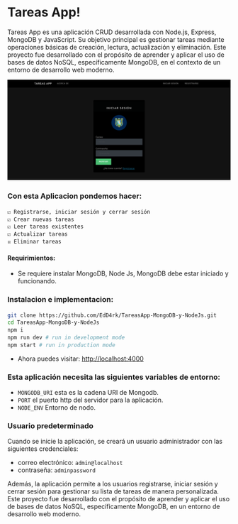 # Tareas App!

Tareas App es una aplicación CRUD desarrollada con Node.js, Express, MongoDB y JavaScript. Su objetivo principal es gestionar tareas mediante operaciones básicas de creación, lectura, actualización y eliminación. Este proyecto fue desarrollado con el propósito de aprender y aplicar el uso de bases de datos NoSQL, específicamente MongoDB, en el contexto de un entorno de desarrollo web moderno. 

![](docs/ScreenshotTareasApp.png)

### Con esta Aplicacion pondemos hacer:

```bash
☑ Registrarse, iniciar sesión y cerrar sesión
☑ Crear nuevas tareas
☑ Leer tareas existentes
☑ Actualizar tareas
☒ Eliminar tareas
```
#### Requirimientos:

* Se requiere instalar MongoDB, Node Js, MongoDB debe estar iniciado y funcionando.

### Instalacion e implementacion:

```sh
git clone https://github.com/EdD4rk/TareasApp-MongoDB-y-NodeJs.git
cd TareasApp-MongoDB-y-NodeJs
npm i
npm run dev # run in development mode
npm start # run in production mode
```
* Ahora puedes visitar: <a target="_blank" href="http://localhost:4000">http://localhost:4000</a>

### Esta aplicación necesita las siguientes variables de entorno:

- `MONGODB_URI` esta es la cadena URI de Mongodb.
- `PORT` el puerto http del servidor para la aplicación.
- `NODE_ENV` Entorno de nodo.

### Usuario predeterminado

Cuando se inicie la aplicación, se creará un usuario administrador con las siguientes credenciales:

- correo electrónico: `admin@localhost`
- contraseña: `adminpassword`

Además, la aplicación permite a los usuarios registrarse, iniciar sesión y cerrar sesión para gestionar su lista de tareas de manera personalizada. Este proyecto fue desarrollado con el propósito de aprender y aplicar el uso de bases de datos NoSQL, específicamente MongoDB, en un entorno de desarrollo web moderno.
